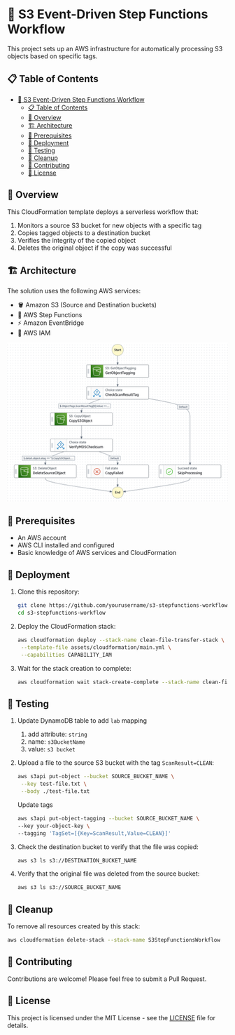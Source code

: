 # 🚀 S3 Event-Driven Step Functions Workflow

This project sets up an AWS infrastructure for automatically processing S3 objects based on specific tags.

## 📋 Table of Contents

- [🚀 S3 Event-Driven Step Functions Workflow](#-s3-event-driven-step-functions-workflow)
  - [📋 Table of Contents](#-table-of-contents)
  - [🔎 Overview](#-overview)
  - [🏗️ Architecture](#️-architecture)
  - [📝 Prerequisites](#-prerequisites)
  - [🚀 Deployment](#-deployment)
  - [🧪 Testing](#-testing)
  - [🧹 Cleanup](#-cleanup)
  - [🤝 Contributing](#-contributing)
  - [📄 License](#-license)

## 🔎 Overview

This CloudFormation template deploys a serverless workflow that:

1. Monitors a source S3 bucket for new objects with a specific tag
2. Copies tagged objects to a destination bucket
3. Verifies the integrity of the copied object
4. Deletes the original object if the copy was successful

## 🏗️ Architecture

The solution uses the following AWS services:

- 🪣 Amazon S3 (Source and Destination buckets)
- 🔄 AWS Step Functions
- ⚡ Amazon EventBridge
- 🔐 AWS IAM

![alt text](images/image.png)

## 📝 Prerequisites

- An AWS account
- AWS CLI installed and configured
- Basic knowledge of AWS services and CloudFormation

## 🚀 Deployment

1. Clone this repository:

   ```bash
   git clone https://github.com/yourusername/s3-stepfunctions-workflow.git
   cd s3-stepfunctions-workflow
   ```

2. Deploy the CloudFormation stack:

   ```bash
   aws cloudformation deploy --stack-name clean-file-transfer-stack \
    --template-file assets/cloudformation/main.yml \
    --capabilities CAPABILITY_IAM
   ```

3. Wait for the stack creation to complete:
   ```bash
   aws cloudformation wait stack-create-complete --stack-name clean-file-transfer-stack
   ```

## 🧪 Testing

1. Update DynamoDB table to add `lab` mapping
   1. add attribute: `string`
   2. name: `s3BucketName`
   3. value: `s3 bucket`
2. Upload a file to the source S3 bucket with the tag `ScanResult=CLEAN`:

   ```bash
   aws s3api put-object --bucket SOURCE_BUCKET_NAME \
    --key test-file.txt \
    --body ./test-file.txt
   ```

   Update tags

   ```bash
   aws s3api put-object-tagging --bucket SOURCE_BUCKET_NAME \
   --key your-object-key \
   --tagging 'TagSet=[{Key=ScanResult,Value=CLEAN}]'
   ```

3. Check the destination bucket to verify that the file was copied:

   ```bash
   aws s3 ls s3://DESTINATION_BUCKET_NAME
   ```

4. Verify that the original file was deleted from the source bucket:
   ```bash
   aws s3 ls s3://SOURCE_BUCKET_NAME
   ```

## 🧹 Cleanup

To remove all resources created by this stack:

```bash
aws cloudformation delete-stack --stack-name S3StepFunctionsWorkflow
```

## 🤝 Contributing

Contributions are welcome! Please feel free to submit a Pull Request.

## 📄 License

This project is licensed under the MIT License - see the [LICENSE](LICENSE) file for details.

